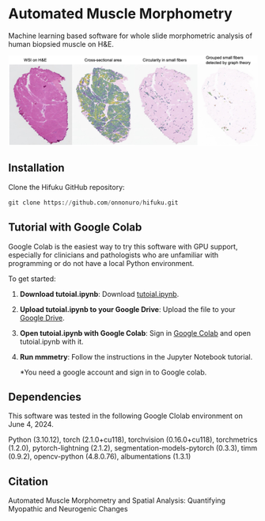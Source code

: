 # Automated Muscle Morphometry
Machine learning based software for whole slide morphometric analysis of human biopsied muscle on H&E.


![Alt Text](data/graphical_abstract.jpg)



## Installation
Clone the Hifuku GitHub repository:
   ```python
   git clone https://github.com/onnonuro/hifuku.git
   ```


## Tutorial with Google Colab
Google Colab is the easiest way to try this software with GPU support,  especially for clinicians and pathologists who are unfamiliar with programming or do not have a local Python environment. 

To get started:
1. **Download tutoial.ipynb**: Download [tutoial.ipynb](https://github.com/onnonuro/mmmetry/blob/main/tutorial.ipynb).

2. **Upload tutoial.ipynb to your Google Drive**: Upload the file to your [Google Drive](https://www.google.com/drive/).

3. **Open tutoial.ipynb with Google Colab**: Sign in [Google Colab](https://colab.research.google.com/) and open tutoial.ipynb with it.

4. **Run mmmetry**: Follow the instructions in the Jupyter Notebook tutorial.

      *You need a google account and sign in to Google colab.


## Dependencies
This software was tested in the following Google Clolab environment on June 4, 2024.

Python (3.10.12), torch (2.1.0+cu118), torchvision (0.16.0+cu118), torchmetrics (1.2.0), pytorch-lightning (2.1.2), segmentation-models-pytorch (0.3.3), timm (0.9.2), opencv-python (4.8.0.76), albumentations (1.3.1)


## Citation
Automated Muscle Morphometry and Spatial Analysis: Quantifying Myopathic and Neurogenic Changes 

